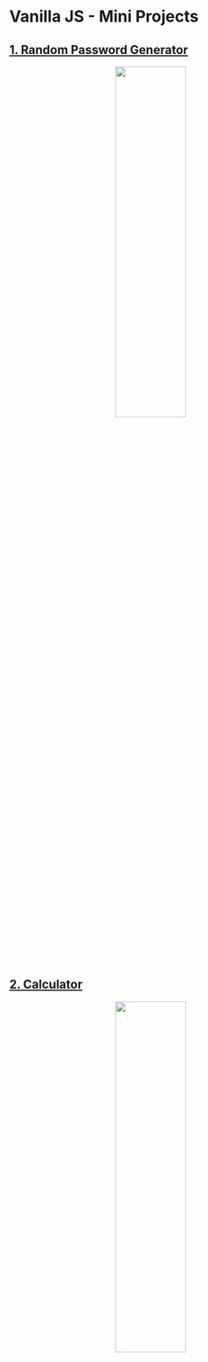 # Vanilla JS - Mini Projects

## [1. Random Password Generator](./random-password-generator)

<p align="center"><img src = "https://user-images.githubusercontent.com/76716519/131508002-15b358ef-7ca4-4242-bc3b-1cc4c549da08.gif" width="50%" height="40%"></p>
<br/>

## [2. Calculator](./calculator)

<p align="center"><img src = "https://user-images.githubusercontent.com/76716519/131508136-5144737e-a6e9-4bf4-8006-29d43782f432.gif" width="50%" height="40%"></p>

